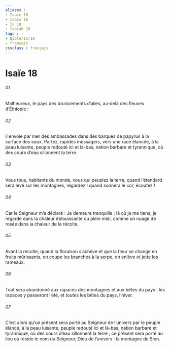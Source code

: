 ```yaml
---
aliases : 
- Isaïe 18
- Isaïe 18
- Is 18
- Isaiah 18
tags : 
- Bible/Is/18
- français
cssclass : français
---
```


# Isaïe 18

###### 01
Malheureux, le pays des bruissements d’ailes,
au-delà des fleuves d’Éthiopie :
###### 02
il envoie par mer des ambassades
dans des barques de papyrus à la surface des eaux.
Partez, rapides messagers,
vers une race élancée, à la peau luisante,
peuple redouté ici et là-bas,
nation barbare et tyrannique,
où des cours d’eau sillonnent la terre.
###### 03
Vous tous, habitants du monde,
vous qui peuplez la terre,
quand l’étendard sera levé sur les montagnes,
regardez !
quand sonnera le cor,
écoutez !
###### 04
Car le Seigneur m’a déclaré :
Je demeure tranquille ;
là où je me tiens, je regarde
dans la chaleur éblouissante du plein midi,
comme un nuage de rosée dans la chaleur de la récolte.
###### 05
Avant la récolte, quand la floraison s’achève
et que la fleur se change en fruits mûrissants,
on coupe les branches à la serpe,
on enlève et jette les rameaux.
###### 06
Tout sera abandonné aux rapaces des montagnes
et aux bêtes du pays :
les rapaces y passeront l’été,
et toutes les bêtes du pays, l’hiver.
###### 07
C’est alors qu’un présent sera porté
au Seigneur de l’univers
par le peuple élancé, à la peau luisante,
peuple redouté ici et là-bas,
nation barbare et tyrannique,
où des cours d’eau sillonnent la terre ;
ce présent sera porté
au lieu où réside le nom du Seigneur, Dieu de l’univers :
la montagne de Sion.

